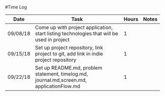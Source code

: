 #Time Log

| Date | Task | Hours | Notes|
|------|------|-------|------|
| 09/08/18| Come up with project application, start listing technologies that will be used in project| 1 | |
| 09/15/18| Set up project repository, link project to git, add link in indie project repository| 1 | |
| 09/22/18| Set up README.md, problem statement, timelog.md, journal.md,screen.md, applicationFlow.md| 1 | |